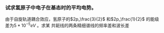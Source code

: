 ### 试求氢原子中电子在基态时的平均电势。
由于自旋轨道耦合效应，氢原子的$2p_\frac{3}{2}$ 和$2p_\frac{1}{2}$ 的能级差为$5*10^{-5}eV$ 。求某 共轭线的两条精细谱线的频率差和波长差

